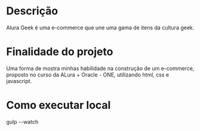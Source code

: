 # Descrição
Alura Geek é uma e-commerce que une uma gama de itens da cultura geek.

# Finalidade do projeto

Uma forma de mostra minhas habilidade na construção de um e-commerce, proposto no curso da ALura + Oracle - ONE, utilizando html, css e javascript.

# Como executar local
gulp --watch

